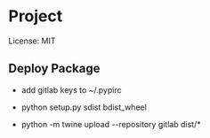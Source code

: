 # Project

License: MIT

## Deploy Package

- add gitlab keys to ~/.pypirc   


- python setup.py sdist bdist_wheel 


- python -m twine upload --repository gitlab dist/*